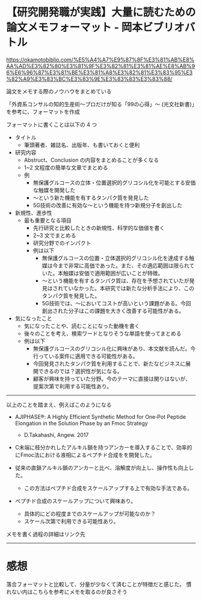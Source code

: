 # 【研究開発職が実践】大量に読むための論文メモフォーマット - 岡本ビブリオバトル

https://okamotobiblio.com/%E5%A4%A7%E9%87%8F%E3%81%AB%E8%AA%AD%E3%82%80%E3%81%9F%E3%82%81%E3%81%AE%E8%AB%96%E6%96%87%E3%81%BE%E3%81%A8%E3%82%81%E3%83%95%E3%82%A9%E3%83%BC%E3%83%9E%E3%83%83%E3%83%88/

論文をメモする際のノウハウをまとめている

「外資系コンサルの知的生産術～プロだけが知る「99の心得」～ (光文社新書)」を参考に、フォーマットを作成

フォーマットに書くことは以下の 4 つ

- タイトル
	- 筆頭著者、雑誌名、出版年、も書いておくと便利
- 研究内容
	- Abstruct、Conclusion の内容をまとめることが多くなる
	- 1~2 文程度の簡単な文章でまとめる
	- 例
		- 無保護グルコースの立体・位置選択的グリコシル化を可能とする安価な触媒を開発した
		- ～という新た機能を有するタンパク質を発見した
		- 5G技術の改善に有効な～という機能を持つ新規分子を創出した
- 新規性、進歩性
	- 最も重要となる項目
		- 先行研究と比較したときの新規性、科学的な価値を書く
		- 2~3 文でまとめる
		- 研究分野でのインパクト
		- 例は以下
			- 無保護グルコースの位置・立体選択的グリコシル化を達成する触媒は今まで非常に高価であった。また、その適応範囲は限られていた。本触媒は安価で適用範囲が広いことが特徴。
			- ～という機能を有するタンパク質は、存在を予想されていたが発見はされていなかった。本研究では新たな分析手法により、このタンパク質を発見した。
			- 5G技術では、～においてコストが高いという課題がある。今回創出された分子はこの課題を大きく改善する可能性がある。
- 気になったこと
	- 気になったことや、読むことになった動機を書く
	- 後々のことを考え、検索ワードとなりそうな単語を使ってまとめる
	- 例は以下
		- 無保護グルコースのグリコシル化に興味があり、本文献を読んだ。今行っている案件に適用できる可能性がある。
		- 今回発見されたタンパク質を利用することで、新たなビジネスに展開できるのでは？選択性が気になる。
		- 顧客が興味を持っていた分野。今のテーマに直接は関りはないが、提案次第で利用する可能性あり。

---

以上のことを踏まえ、例えばこのようになる

- AJIPHASE®: A Highly Efficient Synthetic Method for One‐Pot Peptide Elongation in the Solution Phase by an Fmoc Strategy
	- D.Takahashi, Angew. 2017

- C末端に枝分かれしたアルキル鎖を持つアンカーを導入することで、効率的にFmoc法における液相によるペプチド合成をを開発した。

- 従来の直鎖アルキル鎖のアンカーと比べ、溶解度が向上し、操作性も向上した。
	- この方法はペプチド合成をスケールアップする上で有効な手法である。

- ペプチド合成のスケールアップについて興味あり。
	- 具体的にどの程度までのスケールアップが可能なのか？
	- スケール次第で利用できる可能性あり。

メモを書く過程の詳細はリンク先

---

# 感想

落合フォーマットと比較して、分量が少なくて済むことが特徴だと感じた。
慣れない内はこちらを参考にメモを取るのが良さそう
